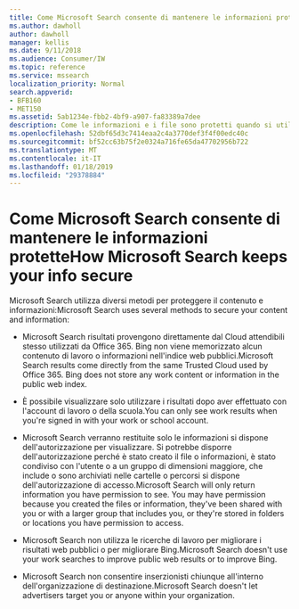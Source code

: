```yaml
---
title: Come Microsoft Search consente di mantenere le informazioni protette
ms.author: dawholl
author: dawholl
manager: kellis
ms.date: 9/11/2018
ms.audience: Consumer/IW
ms.topic: reference
ms.service: mssearch
localization_priority: Normal
search.appverid:
- BFB160
- MET150
ms.assetid: 5ab1234e-fbb2-4bf9-a907-fa83389a7dee
description: Come le informazioni e i file sono protetti quando si utilizza Microsoft Search
ms.openlocfilehash: 52dbf65d3c7414eaa2c4a3770def3f4f00edc40c
ms.sourcegitcommit: bf52cc63b75f2e0324a716fe65da47702956b722
ms.translationtype: MT
ms.contentlocale: it-IT
ms.lasthandoff: 01/18/2019
ms.locfileid: "29378884"
---
```

# <a name="how-microsoft-search-keeps-your-info-secure"></a><span data-ttu-id="01075-103">Come Microsoft Search consente di mantenere le informazioni protette</span><span class="sxs-lookup"><span data-stu-id="01075-103">How Microsoft Search keeps your info secure</span></span>

<span data-ttu-id="01075-104">Microsoft Search utilizza diversi metodi per proteggere il contenuto e informazioni:</span><span class="sxs-lookup"><span data-stu-id="01075-104">Microsoft Search uses several methods to secure your content and information:</span></span>
  
- <span data-ttu-id="01075-p101">Microsoft Search risultati provengono direttamente dal Cloud attendibili stesso utilizzati da Office 365. Bing non viene memorizzato alcun contenuto di lavoro o informazioni nell'indice web pubblici.</span><span class="sxs-lookup"><span data-stu-id="01075-p101">Microsoft Search results come directly from the same Trusted Cloud used by Office 365. Bing does not store any work content or information in the public web index.</span></span>
    
- <span data-ttu-id="01075-107">È possibile visualizzare solo utilizzare i risultati dopo aver effettuato con l'account di lavoro o della scuola.</span><span class="sxs-lookup"><span data-stu-id="01075-107">You can only see work results when you're signed in with your work or school account.</span></span>
    
- <span data-ttu-id="01075-p102">Microsoft Search verranno restituite solo le informazioni si dispone dell'autorizzazione per visualizzare. Si potrebbe disporre dell'autorizzazione perché è stato creato il file o informazioni, è stato condiviso con l'utente o a un gruppo di dimensioni maggiore, che include o sono archiviati nelle cartelle o percorsi si dispone dell'autorizzazione di accesso.</span><span class="sxs-lookup"><span data-stu-id="01075-p102">Microsoft Search will only return information you have permission to see. You may have permission because you created the files or information, they've been shared with you or with a larger group that includes you, or they're stored in folders or locations you have permission to access.</span></span>
    
- <span data-ttu-id="01075-110">Microsoft Search non utilizza le ricerche di lavoro per migliorare i risultati web pubblici o per migliorare Bing.</span><span class="sxs-lookup"><span data-stu-id="01075-110">Microsoft Search doesn't use your work searches to improve public web results or to improve Bing.</span></span>
    
- <span data-ttu-id="01075-111">Microsoft Search non consentire inserzionisti chiunque all'interno dell'organizzazione di destinazione.</span><span class="sxs-lookup"><span data-stu-id="01075-111">Microsoft Search doesn't let advertisers target you or anyone within your organization.</span></span>

  

